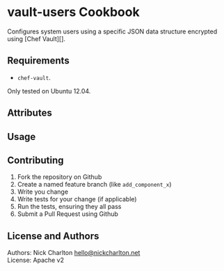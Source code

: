 vault-users Cookbook
====================

Configures system users using a specific JSON data structure encrypted using
[Chef Vault][].

Requirements
------------

* `chef-vault`.

Only tested on Ubuntu 12.04.

Attributes
----------

Usage
-----

Contributing
------------

1. Fork the repository on Github
2. Create a named feature branch (like `add_component_x`)
3. Write you change
4. Write tests for your change (if applicable)
5. Run the tests, ensuring they all pass
6. Submit a Pull Request using Github

License and Authors
-------------------

Authors: Nick Charlton <hello@nickcharlton.net>    
License: Apache v2

